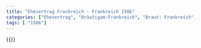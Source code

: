 ```yaml
---
title: "Ehevertrag Frankreich - Frankreich 1506"
categories: ["Ehevertrag", "Bräutigam:Frankreich", "Braut: Frankreich", "Eheschließung vollzogen?:Ja", "verschiedenkonfessionelle Ehe?:Nein", "Dynastie Bräutigam:Valois", "Akteur Bräutigam:Savoyen", "Akteur Braut:Valois", "Textbezug?:nein", "Ständisch?:nein", "Ratifikation?:nein", "Sonstiges?:nein", "Bräutigam:Frankreich", "Braut: Frankreich"]
tags: [ "1506"]
---
```

<!--more-->
{{<v129>}}